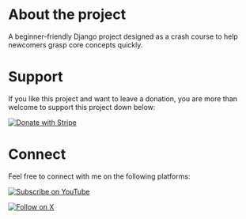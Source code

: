 # About the project

A beginner-friendly Django project designed as a crash course to help newcomers grasp core concepts quickly.

# Support

If you like this project and want to leave a donation, you are more than welcome to support this project down below:

[![Donate with Stripe](https://img.shields.io/badge/Donate%20with%20Stripe-6a1b9a?style=for-the-badge&logo=stripe&logoColor=white)](https://donate.stripe.com/28o4hEeFg5mcc3C9AE)

# Connect

Feel free to connect with me on the following platforms:

[![Subscribe on YouTube](https://img.shields.io/badge/Subscribe%20on%20YouTube-ff0000?style=for-the-badge&logo=youtube&logoColor=white)](https://www.youtube.com/@CloudWithDjango)

[![Follow on X](https://img.shields.io/badge/Follow%20on%20X-000000?style=for-the-badge&logo=x&logoColor=white)](https://x.com/CloudWDjango)
